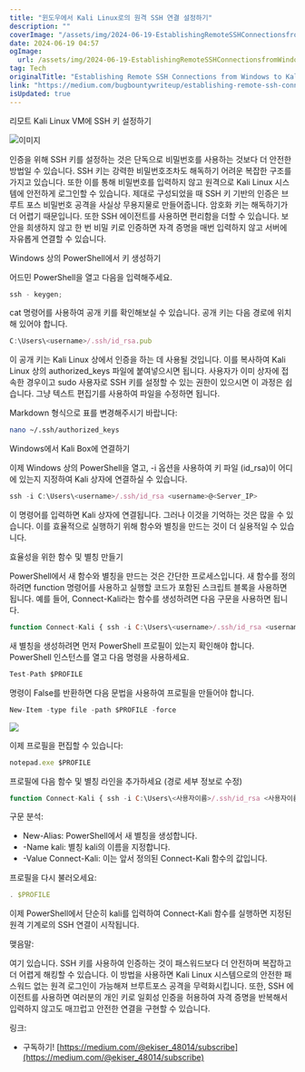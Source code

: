 ```yaml
---
title: "윈도우에서 Kali Linux로의 원격 SSH 연결 설정하기"
description: ""
coverImage: "/assets/img/2024-06-19-EstablishingRemoteSSHConnectionsfromWindowstoKaliLinux_0.png"
date: 2024-06-19 04:57
ogImage:
  url: /assets/img/2024-06-19-EstablishingRemoteSSHConnectionsfromWindowstoKaliLinux_0.png
tag: Tech
originalTitle: "Establishing Remote SSH Connections from Windows to Kali Linux"
link: "https://medium.com/bugbountywriteup/establishing-remote-ssh-connections-from-windows-to-kali-linux-545c71793fae"
isUpdated: true
---
```


리모트 Kali Linux VM에 SSH 키 설정하기

![이미지](/assets/img/2024-06-19-EstablishingRemoteSSHConnectionsfromWindowstoKaliLinux_0.png)

인증을 위해 SSH 키를 설정하는 것은 단독으로 비밀번호를 사용하는 것보다 더 안전한 방법일 수 있습니다. SSH 키는 강력한 비밀번호조차도 해독하기 어려운 복잡한 구조를 가지고 있습니다. 또한 이를 통해 비밀번호를 입력하지 않고 원격으로 Kali Linux 시스템에 안전하게 로그인할 수 있습니다. 제대로 구성되었을 때 SSH 키 기반의 인증은 브루트 포스 비밀번호 공격을 사실상 무용지물로 만들어줍니다. 암호화 키는 해독하기가 더 어렵기 때문입니다. 또한 SSH 에이전트를 사용하면 편리함을 더할 수 있습니다. 보안을 희생하지 않고 한 번 비밀 키로 인증하면 자격 증명을 매번 입력하지 않고 서버에 자유롭게 연결할 수 있습니다.

Windows 상의 PowerShell에서 키 생성하기

<div class="content-ad"></div>

어드민 PowerShell을 열고 다음을 입력해주세요.

```js
ssh - keygen;
```

cat 명령어를 사용하여 공개 키를 확인해보실 수 있습니다. 공개 키는 다음 경로에 위치해 있어야 합니다.

```js
C:\Users\<username>/.ssh/id_rsa.pub
```

<div class="content-ad"></div>

이 공개 키는 Kali Linux 상에서 인증을 하는 데 사용될 것입니다. 이를 복사하여 Kali Linux 상의 authorized_keys 파일에 붙여넣으시면 됩니다. 사용자가 이미 상자에 접속한 경우이고 sudo 사용자로 SSH 키를 설정할 수 있는 권한이 있으시면 이 과정은 쉽습니다. 그냥 텍스트 편집기를 사용하여 파일을 수정하면 됩니다.

Markdown 형식으로 표를 변경해주시기 바랍니다:

```bash
nano ~/.ssh/authorized_keys
```

Windows에서 Kali Box에 연결하기

이제 Windows 상의 PowerShell을 열고, -i 옵션을 사용하여 키 파일 (id_rsa)이 어디에 있는지 지정하여 Kali 상자에 연결하실 수 있습니다.

<div class="content-ad"></div>

```js
ssh -i C:\Users\<username>/.ssh/id_rsa <username>@<Server_IP>
```

이 명령어를 입력하면 Kali 상자에 연결됩니다. 그러나 이것을 기억하는 것은 많을 수 있습니다. 이를 효율적으로 실행하기 위해 함수와 별칭을 만드는 것이 더 실용적일 수 있습니다.

효율성을 위한 함수 및 별칭 만들기

PowerShell에서 새 함수와 별칭을 만드는 것은 간단한 프로세스입니다. 새 함수를 정의하려면 function 명령어를 사용하고 실행할 코드가 포함된 스크립트 블록을 사용하면 됩니다. 예를 들어, Connect-Kali라는 함수를 생성하려면 다음 구문을 사용하면 됩니다.

<div class="content-ad"></div>

```js
function Connect-Kali { ssh -i C:\Users\<username>/.ssh/id_rsa <username>@<Server_IP> }
```

새 별칭을 생성하려면 먼저 PowerShell 프로필이 있는지 확인해야 합니다. PowerShell 인스턴스를 열고 다음 명령을 사용하세요.

```js
Test-Path $PROFILE
```

명령이 False를 반환하면 다음 문법을 사용하여 프로필을 만들어야 합니다.

<div class="content-ad"></div>

```js
New-Item -type file -path $PROFILE -force
```

<img src="/assets/img/2024-06-19-EstablishingRemoteSSHConnectionsfromWindowstoKaliLinux_1.png" />

이제 프로필을 편집할 수 있습니다:

```js
notepad.exe $PROFILE
```

<div class="content-ad"></div>

프로필에 다음 함수 및 별칭 라인을 추가하세요 (경로 세부 정보로 수정)

```js
function Connect-Kali { ssh -i C:\Users\<사용자이름>/.ssh/id_rsa <사용자이름>@<서버IP> } New-Alias -Name kali -Value Connect-Kali
```

구문 분석:

- New-Alias: PowerShell에서 새 별칭을 생성합니다.
- -Name kali: 별칭 kali의 이름을 지정합니다.
- -Value Connect-Kali: 이는 앞서 정의된 Connect-Kali 함수의 값입니다.

<div class="content-ad"></div>

프로필을 다시 불러오세요:

```js
. $PROFILE
```

이제 PowerShell에서 단순히 kali를 입력하여 Connect-Kali 함수를 실행하면 지정된 원격 기계로의 SSH 연결이 시작됩니다.

맺음말:

<div class="content-ad"></div>

여기 있습니다. SSH 키를 사용하여 인증하는 것이 패스워드보다 더 안전하며 복잡하고 더 어렵게 해킹할 수 있습니다. 이 방법을 사용하면 Kali Linux 시스템으로의 안전한 패스워드 없는 원격 로그인이 가능해져 브루트포스 공격을 무력화시킵니다. 또한, SSH 에이전트를 사용하면 여러분의 개인 키로 일회성 인증을 허용하여 자격 증명을 반복해서 입력하지 않고도 매끄럽고 안전한 연결을 구현할 수 있습니다.

링크:

- 구독하기! [https://medium.com/@ekiser_48014/subscribe](https://medium.com/@ekiser_48014/subscribe)
